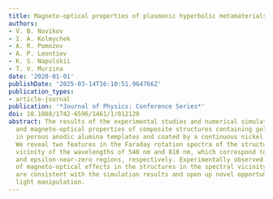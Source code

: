 ```yaml
---
title: Magneto-optical properties of plasmonic hyperbolic metamaterials
authors:
- V. B. Novikov
- I. A. Kolmychek
- A. R. Pomozov
- A. P. Leontiev
- K. S. Napolskii
- T. V. Murzina
date: '2020-01-01'
publishDate: '2025-03-14T16:10:51.964766Z'
publication_types:
- article-journal
publication: '*Journal of Physics: Conference Series*'
doi: 10.1088/1742-6596/1461/1/012120
abstract: The results of the experimental studies and numerical simulation of optical
  and magneto-optical properties of composite structures containing gold nanorods
  in porous anodic alumina templates and coated by a continuous nickel film are presented.
  We reveal two features in the Faraday rotation spectra of the structures in the
  vicinity of the wavelengths of 540 nm and 810 nm, which correspond to the epsilon-near-pole
  and epsilon-near-zero regions, respectively. Experimentally observed distinct enhancement
  of magneto-optical effects in the structures in the spectral vicinity of these points
  are consistent with the simulation results and open up novel opportunities for magnetic-field-assisted
  light manipulation.
---
```

